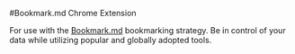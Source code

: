 #Bookmark.md Chrome Extension

For use with the [Bookmark.md](https://github.com/douglas-mason/bookmarks) bookmarking strategy.  Be in control of your data while utilizing popular and globally adopted tools.
